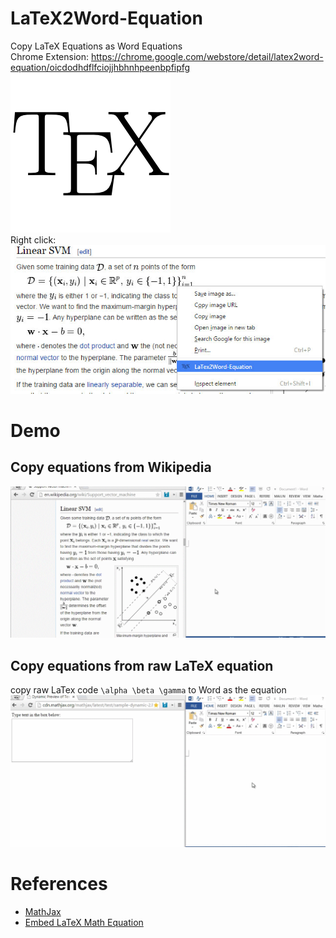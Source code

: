 # LaTeX2Word-Equation
Copy LaTeX Equations as Word Equations  
Chrome Extension: https://chrome.google.com/webstore/detail/latex2word-equation/oicdodhdflfciojjhbhnhpeenbpfipfg  
![](/fluidicon.png)  
Right click:  
![](/img/landing.jpg)  

# Demo
## Copy equations from Wikipedia
![](/img/demo_1_compressed.gif)  

## Copy equations from raw LaTeX equation
copy raw LaTex code `\alpha \beta \gamma` to Word as the equation  
![](/img/demo_2_compressed.gif)   

# References
* [MathJax](https://www.mathjax.org/)
* [Embed LaTeX Math Equation](http://tex.stackexchange.com/questions/25223/embed-latex-math-equations-into-microsoft-word)
